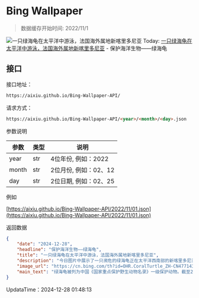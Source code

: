 # Bing Wallpaper

> 数据缓存开始时间: 2022/11/1

![一只绿海龟在太平洋中游泳，法国海外属地新喀里多尼亚](https://cn.bing.com/th?id=OHR.CoralTurtle_ZH-CN4771437860_1920x1080.webp)
Today: [一只绿海龟在太平洋中游泳，法国海外属地新喀里多尼亚](https://cn.bing.com/th?id=OHR.CoralTurtle_ZH-CN4771437860_1920x1080.webp) - 保护海洋生物——绿海龟

## 接口

接口地址：

```html
https://aixiu.github.io/Bing-Wallpaper-API/
```

请求方式：

```html
https://aixiu.github.io/Bing-Wallpaper-API/<year>/<month>/<day>.json
```

参数说明

| 参数 | 类型 | 说明 |
| - | - | - |
| year | str | 4位年份, 例如：2022 |
| month | str | 2位月份, 例如：02、12 |
| day | str | 2位日期, 例如：02、25 |

例如

[https://aixiu.github.io/Bing-Wallpaper-API/2022/11/01.json](https://aixiu.github.io/Bing-Wallpaper-API/2022/11/01.json)

返回数据

```json
{
    "date": "2024-12-28",
    "headline": "保护海洋生物——绿海龟",
    "title": "一只绿海龟在太平洋中游泳，法国海外属地新喀里多尼亚",
    "description": "今日图片中展示了一只濒危的绿海龟正在太平洋西南部的新喀里多尼亚海域游泳。绿海龟在140多个国家的海岸线上均有分布，并全年在80多个国家筑巢。在中国，绿海龟大致分布于北起山东、南至北部湾海域。它们在中国江苏、浙江、福建、台湾、广东等沿海地带均有分布，尤其以南海最多。",
    "image_url": "https://cn.bing.com/th?id=OHR.CoralTurtle_ZH-CN4771437860_1920x1080.webp",
    "main_text": "绿海龟被列为中国《国家重点保护野生动物名录》一级保护动物。截至2024年3月3日，中国的珍稀濒危物种数量稳中有升，人工繁育绿海龟幼龟数量已超过1万只。"
}
```

UpdataTime：2024-12-28 01:48:13
